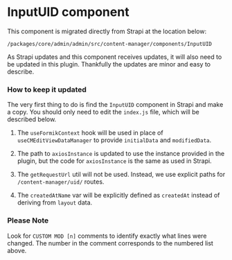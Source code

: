 # InputUID component

This component is migrated directly from Strapi at the location below:

```
/packages/core/admin/admin/src/content-manager/components/InputUID
```

As Strapi updates and this component receives updates, it will also need to be updated in this plugin. Thankfully the updates are minor and easy to describe.

### How to keep it updated

The very first thing to do is find the `InputUID` component in Strapi and make a copy. You should only need to edit the `index.js` file, which will be described below.

1. The `useFormikContext` hook will be used in place of `useCMEditViewDataManager` to provide `initialData` and `modifiedData`.

2. The path to `axiosInstance` is updated to use the instance provided in the plugin, but the code for `axiosInstance` is the same as used in Strapi.

3. The `getRequestUrl` util will not be used. Instead, we use explicit paths for `/content-manager/uid/` routes.

4. The `createdAtName` var will be explicitly defined as `createdAt` instead of deriving from `layout` data.

### Please Note
Look for `CUSTOM MOD [n]` comments to identify exactly what lines were changed. The number in the comment corresponds to the numbered list above.
